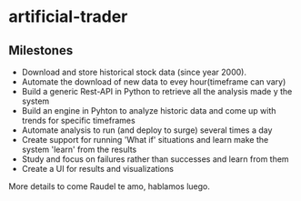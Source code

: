 # artificial-trader

## Milestones
* Download and store historical stock data (since year 2000).
* Automate the download of new data to evey hour(timeframe can vary)
* Build a generic Rest-API in Python to retrieve all the analysis made y the system
* Build an engine in Pyhton to analyze historic data and come up with trends for specific timeframes
* Automate analysis to run (and deploy to surge) several times a day
* Create support for running 'What if' situations and learn make the system 'learn' from the results 
* Study and focus on failures rather than successes and learn from them
* Create a UI for results and visualizations


More details to come
Raudel te amo, hablamos luego.
